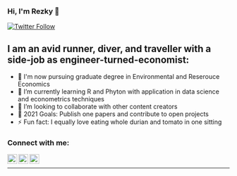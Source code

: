 ### Hi, I'm Rezky  👋

[![Twitter Follow](https://img.shields.io/twitter/follow/rezkykzain?color=white&label=follow%20%40rezkykz&style=social)](https://twitter.com/intent/follow?original_referer=https%3A%2F%2Fgithub.com%2Frezkykz&screen_name=rezkykzain)

## I am an avid runner, diver, and traveller with a side-job as engineer-turned-economist:

- 🔭 I'm now pursuing graduate degree in Environmental and Reserouce Economics
- 🌱 I’m currently learning R and Phyton with application in data science and econometrics techniques
- 👯 I’m looking to collaborate with other content creators
- 🥅 2021 Goals: Publish one papers and contribute to open projects
- ⚡ Fun fact: I equally love eating whole durian and tomato in one sitting

### Connect with me:



[<img align="left" alt="codeSTACKr | Twitter" width="22px" src="https://cdn.jsdelivr.net/npm/simple-icons@v3/icons/twitter.svg" />][twitter]
[<img align="left" alt="codeSTACKr | LinkedIn" width="22px" src="https://cdn.jsdelivr.net/npm/simple-icons@v3/icons/linkedin.svg" />][linkedin]
[<img align="left" alt="codeSTACKr | Instagram" width="22px" src="https://cdn.jsdelivr.net/npm/simple-icons@v3/icons/instagram.svg" />][instagram]

<br />

---

[website]: https://
[course]: http://
[twitter]: https://twitter.com/rezkykzain
[youtube]: https://youtube.com/
[instagram]: https://instagram.com/rezkykz
[linkedin]: https://linkedin.com/in/rezkykz

